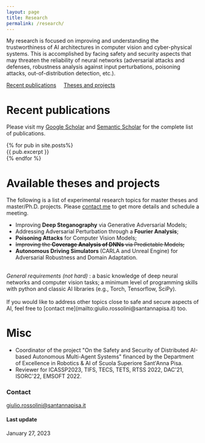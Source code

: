 ```yaml
---
layout: page
title: Research
permalink: /research/
---
```

My research is focused on improving and understanding the trustworthiness of AI architectures in computer vision and cyber-physical systems.
This is accomplished by facing safety and security aspects that may threaten the reliability of neural networks (adversarial attacks and defenses, robustness analysis against input perturbations, poisoning attacks, out-of-distribution detection, etc.).

[Recent publications](#recent-publications)  &nbsp; &nbsp;   [Theses and projects](#available-theses-and-projects)

# Recent publications
Please visit my [Google Scholar](https://scholar.google.com/citations?user=1NwO40wAAAAJ&hl=it) and [Semantic Scholar](https://www.semanticscholar.org/author/Giulio-Rossolini/2047404065) for the complete list of publications. 
<div class="post">
  {% for pub in site.posts%}
    <article class="post">
      <div class="entry">
        {{ pub.excerpt }}
      </div>
    </article>  {% endfor %}
</div>


# Available theses and projects
The following is a list of experimental research topics for master theses and master/Ph.D. projects. Please [contact me](mailto:giulio.rossolini@santannapisa.it) to get more details and schedule a meeting. 

* Improving <b>Deep Steganography</b> via Generative Adversarial Models; 
* Addressing Adversarial Perturbation through a <b>Fourier Analysis</b>;
* <b>Poisoning Attacks</b> for Computer Vision Models;
* <del>Improving the <b>Coverage Analysis of DNNs</b> via Predictable Models;</del>
* <b>Autonomous Driving Simulators </b> (CARLA and Unreal Engine) for Adversarial Robustness and Domain Adaptation.

<br>
<em>General requirements (not hard) </em>: a basic knowledge of deep neural networks and computer vision tasks; a minimum level of programming skills with python and classic AI libraries (e.g., Torch, Tensorflow, SciPy).
<br><br>
If you would like to address other topics close to safe and secure aspects of AI, feel free to [contact me](mailto:giulio.rossolini@santannapisa.it) too.

# Misc
* Coordinator of the project "On the Safety and Security of Distributed AI-based Autonomous Multi-Agent Systems" financed by the Department of Excellence in Robotics & AI of Scuola Superiore Sant'Anna Pisa. 
* Reviewer for ICASSP2023, TIFS, TECS, TETS, RTSS 2022, DAC'21, ISORC'22, EMSOFT 2022.  

### Contact
[giulio.rossolini@santannapisa.it](mailto:giulio.rossolini@santannapisa.it)

#### Last update
January 27, 2023
